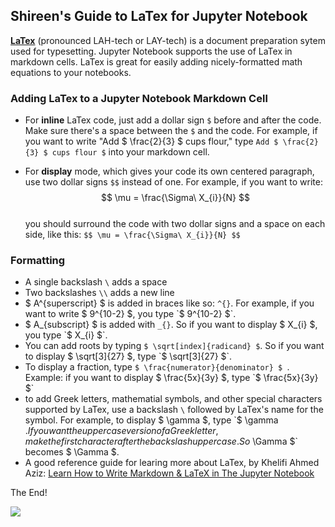 ## Shireen's Guide to LaTex for Jupyter Notebook

[**LaTex**](https://www.latex-project.org/about/) (pronounced LAH-tech or LAY-tech) is a document preparation sytem used for typesetting. Jupyter Notebook supports the use of LaTex in markdown cells. LaTex is great for easily adding nicely-formatted math equations to your notebooks.

### Adding LaTex to a Jupyter Notebook Markdown Cell


* For **inline** LaTex code, just add a dollar sign `$` before and after the code. Make sure there's a space between the `$` and the code. For example, if you want to write 
"Add $ \frac{2}{3} $ cups flour," type `Add $ \frac{2}{3} $ cups flour $` into your markdown cell.


* For **display** mode, which gives your code its own centered paragraph, use two dollar signs `$$` instead of one. For example, if you want to write: $$ \mu = \frac{\Sigma\ X_{i}}{N} $$ <br /> you should surround the code with two dollar signs and a space on each side, like this: `$$ \mu = \frac{\Sigma\ X_{i}}{N} $$`

### Formatting
* A single backslash `\` adds a space
* Two backslashes `\\` adds a new line
* $ A^{superscript} $ is added in braces like so: `^{}`. For example, if you want to write $ 9^{10-2} $, you type `$ 9^{10-2} $`.
* $ A_{subscript} $ is added with `_{}`. So if you want to display $ X_{i} $, you type `$  X_{i} $`.
* You can add roots by typing `$ \sqrt[index]{radicand} $`. So if you want to display $ \sqrt[3]{27} $, type `$ \sqrt[3]{27} $`.
* To display a fraction, type `$ \frac{numerator}{denominator} $ `. Example: if you want to display $ \frac{5x}{3y} $, type `$ \frac{5x}{3y} $`
* to add Greek letters, mathematial symbols, and other special characters supported by LaTex, use a backslash `\` followed by LaTex's name for the symbol. For example, to display $ \gamma $, type `$ \gamma $`. If you want the uppercase version of a Greek letter, make the first character after the backslash uppercase. So `$ \Gamma $` becomes $ \Gamma $.
* A good reference guide for learing more about LaTex, by Khelifi Ahmed Aziz: [Learn How to Write Markdown & LaTeX in The Jupyter Notebook](https://towardsdatascience.com/write-markdown-latex-in-the-jupyter-notebook-10985edb91fd)

The End!

<img src="https://render.githubusercontent.com/render/math?math=e^{i \pi} = -1">
